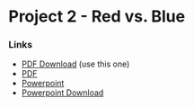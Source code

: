 # Project 2 - Red vs. Blue

### Links

* [PDF Download](./Presentation.pdf) (use this one)
* [PDF](https://github.com/baberthal/Red-vs-Blue-Project/raw/prime/Presentation.pdf)
* [Powerpoint](./Presentation.pptx)
* [Powerpoint Download](https://github.com/baberthal/Red-vs-Blue-Project/raw/prime/Presentation.pptx)
